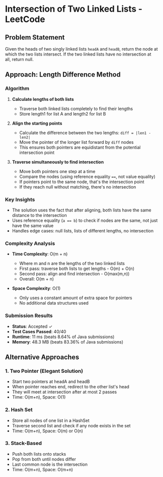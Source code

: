 # Intersection of Two Linked Lists - LeetCode

## Problem Statement
Given the heads of two singly linked lists `headA` and `headB`, return the node at which the two lists intersect. If the two linked lists have no intersection at all, return null.

## Approach: Length Difference Method

### Algorithm
1. **Calculate lengths of both lists**
   - Traverse both linked lists completely to find their lengths
   - Store length1 for list A and length2 for list B

2. **Align the starting points**
   - Calculate the difference between the two lengths: `diff = |len1 - len2|`
   - Move the pointer of the longer list forward by `diff` nodes
   - This ensures both pointers are equidistant from the potential intersection point

3. **Traverse simultaneously to find intersection**
   - Move both pointers one step at a time
   - Compare the nodes (using reference equality `==`, not value equality)
   - If pointers point to the same node, that's the intersection point
   - If they reach null without matching, there's no intersection

### Key Insights
- The solution uses the fact that after aligning, both lists have the same distance to the intersection
- Uses reference equality (`a == b`) to check if nodes are the same, not just have the same value
- Handles edge cases: null lists, lists of different lengths, no intersection

### Complexity Analysis
- **Time Complexity**: O(m + n)
  - Where m and n are the lengths of the two linked lists
  - First pass: traverse both lists to get lengths - O(m) + O(n)
  - Second pass: align and find intersection - O(max(m,n))
  - Overall: O(m + n)

- **Space Complexity**: O(1)
  - Only uses a constant amount of extra space for pointers
  - No additional data structures used

### Submission Results
- **Status**: Accepted ✓
- **Test Cases Passed**: 40/40
- **Runtime**: 11 ms (beats 8.64% of Java submissions)
- **Memory**: 48.3 MB (beats 83.36% of Java submissions)

## Alternative Approaches

### 1. Two Pointer (Elegant Solution)
- Start two pointers at headA and headB
- When pointer reaches end, redirect to the other list's head
- They will meet at intersection after at most 2 passes
- Time: O(m+n), Space: O(1)

### 2. Hash Set
- Store all nodes of one list in a HashSet
- Traverse second list and check if any node exists in the set
- Time: O(m+n), Space: O(m) or O(n)

### 3. Stack-Based
- Push both lists onto stacks
- Pop from both until nodes differ
- Last common node is the intersection
- Time: O(m+n), Space: O(m+n)
